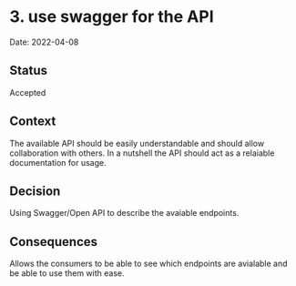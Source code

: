 # 3. use swagger for the API

Date: 2022-04-08

## Status

Accepted

## Context

The available API should be easily understandable and should allow collaboration with others. In a nutshell the API should
act as a relaiable documentation for usage.

## Decision

Using Swagger/Open API to describe the avaiable endpoints.

## Consequences

Allows the consumers to be able to see which endpoints are avialable and be able to use them with ease.
